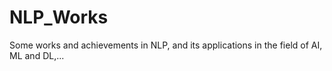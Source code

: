 # NLP_Works
Some works and achievements in NLP, and its applications in the field of AI, ML and DL,...
